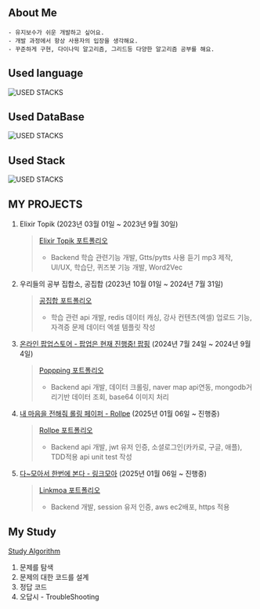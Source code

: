 <!--
**jjjheeee/jjjheeee** is a ✨ _special_ ✨ repository because its `README.md` (this file) appears on your GitHub profile.

Here are some ideas to get you started:

- 🔭 I’m currently working on ...
- 🌱 I’m currently learning ...
- 👯 I’m looking to collaborate on ...
- 🤔 I’m looking for help with ...
- 💬 Ask me about ...
- 📫 How to reach me: ...
- 😄 Pronouns: ...
- ⚡ Fun fact: ...
-->

## About Me
```planetext
- 유지보수가 쉬운 개발하고 싶어요.
- 개발 과정에서 항상 사용자의 입장을 생각해요.
- 꾸준하게 구현, 다이나믹 알고리즘, 그리드등 다양한 알고리즘 공부를 해요.
```


## Used language
![USED STACKS](https://skillicons.dev/icons?i=python,java)

## Used DataBase
![USED STACKS](https://skillicons.dev/icons?i=mongodb,mysql,redis,postgresql)

## Used Stack
![USED STACKS](https://skillicons.dev/icons?i=react,ts,django)


## MY PROJECTS
1. Elixir Topik  (2023년 03월 01일 ~ 2023년 9월 30일)
   > [Elixir Topik 포트폴리오](https://flicker-boar-8aa.notion.site/Elixir-Topik-18f58d1b715380b1b5b9c2a8ae93d269)
   > - Backend 학습 관련기능 개발, Gtts/pytts 사용 듣기 mp3 제작, UI/UX, 학습단, 퀴즈봇 기능 개발, Word2Vec

2. 우리들의 공부 집합소, 공집합  (2023년 10월 01일 ~ 2024년 7월 31일)
   > [공집합 포트폴리오](https://flicker-boar-8aa.notion.site/12858d1b715381a99ec7f29d961aa569?pvs=4)
   > - 학습 관련 api 개발, redis 데이터 캐싱, 강사 컨텐츠(엑셀) 업로드 기능, 자격증 문제 데이터 엑셀 템플릿 작성
   
3. [온라인 팝업스토어 - 팝업은 현재 진행중! 팝핑](https://github.com/popping-official)  (2024년 7월 24일 ~ 2024년 9월 4일)
   > [Poppping 포트폴리오](https://flicker-boar-8aa.notion.site/Popping-18058d1b715381e7b7f6dfccb853ba67?pvs=4)
   > - Backend api 개발, 데이터 크롤링,  naver map api연동, mongodb거리기반 데이터 조회, base64 이미지 처리

4. [내 마음을 전해줘 롤링 페이퍼 - Rollpe](https://github.com/Team-Exiters)  (2025년 01월 06일 ~ 진행중)
   > [Rollpe 포트폴리오](https://flicker-boar-8aa.notion.site/Roll-pe-1a758d1b715380baa7b2dba7c30862d9)
   > - Backend api 개발, jwt 유저 인증, 소셜로그인(카카로, 구글, 애플), TDD적용 api unit test 작성

5. [다~모아서 한번에 본다 - 링크모아](https://github.com/jjjheeee/linkmoa)  (2025년 01월 06일 ~ 진행중)
   > [Linkmoa 포트폴리오](https://flicker-boar-8aa.notion.site/1a758d1b715380e79543c001497e5693)
   > - Backend 개발, session 유저 인증, aws ec2배포, https 적용


## My Study

[Study Algorithm](https://flicker-boar-8aa.notion.site/Study-Algorith-18c58d1b71538024bd89ca7b993147c0?pvs=4)
1. 문제를 탐색
2. 문제의 대한 코드를 설계
3. 정답 코드 
4. 오답시 - TroubleShooting
   
